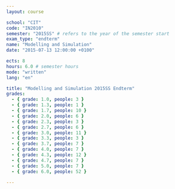 ```yaml
---
layout: course

school: "CIT"
code: "IN2010"
semester: "2015SS" # refers to the year of the semester start
exam_type: "endterm"
name: "Modelling and Simulation"
date: "2015-07-13 12:00:00 +0100"

ects: 8
hours: 6.0 # semester hours
mode: "written"
lang: "en"

title: "Modelling and Simulation 2015SS Endterm"
grades:
  - { grade: 1.0, people: 3 }
  - { grade: 1.3, people: 1 }
  - { grade: 1.7, people: 10 }
  - { grade: 2.0, people: 6 }
  - { grade: 2.3, people: 3 }
  - { grade: 2.7, people: 6 }
  - { grade: 3.0, people: 11 }
  - { grade: 3.3, people: 3 }
  - { grade: 3.7, people: 7 }
  - { grade: 4.0, people: 7 }
  - { grade: 4.3, people: 12 }
  - { grade: 4.7, people: 7 }
  - { grade: 5.0, people: 7 }
  - { grade: 6.0, people: 52 }

---
```

